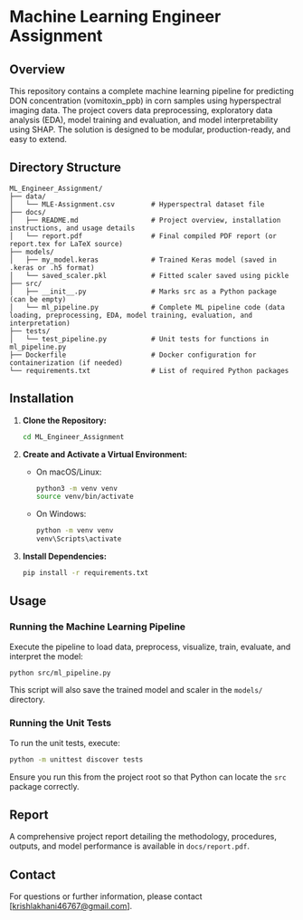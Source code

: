 # Machine Learning Engineer Assignment

## Overview
This repository contains a complete machine learning pipeline for predicting DON concentration (vomitoxin_ppb) in corn samples using hyperspectral imaging data. The project covers data preprocessing, exploratory data analysis (EDA), model training and evaluation, and model interpretability using SHAP. The solution is designed to be modular, production-ready, and easy to extend.

## Directory Structure
```
ML_Engineer_Assignment/
├── data/
│   └── MLE-Assignment.csv         # Hyperspectral dataset file
├── docs/
│   ├── README.md                  # Project overview, installation instructions, and usage details
│   └── report.pdf                 # Final compiled PDF report (or report.tex for LaTeX source)
├── models/
│   ├── my_model.keras             # Trained Keras model (saved in .keras or .h5 format)
│   └── saved_scaler.pkl           # Fitted scaler saved using pickle
├── src/
│   ├── __init__.py                # Marks src as a Python package (can be empty)
│   └── ml_pipeline.py             # Complete ML pipeline code (data loading, preprocessing, EDA, model training, evaluation, and interpretation)
├── tests/
│   └── test_pipeline.py           # Unit tests for functions in ml_pipeline.py
├── Dockerfile                     # Docker configuration for containerization (if needed)
└── requirements.txt               # List of required Python packages
```

## Installation
1. **Clone the Repository:**
   ```bash https://github.com/Krish-Lakhani19/ML_Engineer_Assignment
   cd ML_Engineer_Assignment
   ```

2. **Create and Activate a Virtual Environment:**
   - On macOS/Linux:
     ```bash
     python3 -m venv venv
     source venv/bin/activate
     ```
   - On Windows:
     ```bash
     python -m venv venv
     venv\Scripts\activate
     ```

3. **Install Dependencies:**
   ```bash
   pip install -r requirements.txt
   ```

## Usage
### Running the Machine Learning Pipeline
Execute the pipeline to load data, preprocess, visualize, train, evaluate, and interpret the model:
```bash
python src/ml_pipeline.py
```
This script will also save the trained model and scaler in the `models/` directory.

### Running the Unit Tests
To run the unit tests, execute:
```bash
python -m unittest discover tests
```
Ensure you run this from the project root so that Python can locate the `src` package correctly.

## Report
A comprehensive project report detailing the methodology, procedures, outputs, and model performance is available in `docs/report.pdf`.

## Contact
For questions or further information, please contact [krishlakhani46767@gmail.com].

